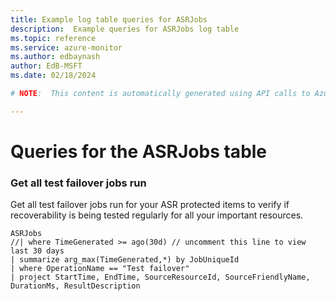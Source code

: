 ```yaml
---
title: Example log table queries for ASRJobs
description:  Example queries for ASRJobs log table
ms.topic: reference
ms.service: azure-monitor
ms.author: edbaynash
author: EdB-MSFT
ms.date: 02/18/2024

# NOTE:  This content is automatically generated using API calls to Azure. Any edits made on these files will be overwritten in the next run of the script. 

---
```


# Queries for the ASRJobs table


### Get all test failover jobs run  


Get all test failover jobs run for your ASR protected items to verify if recoverability is being tested regularly for all your important resources.  

```query
ASRJobs
//| where TimeGenerated >= ago(30d) // uncomment this line to view last 30 days
| summarize arg_max(TimeGenerated,*) by JobUniqueId
| where OperationName == "Test failover"
| project StartTime, EndTime, SourceResourceId, SourceFriendlyName, DurationMs, ResultDescription
```

